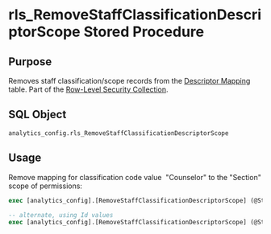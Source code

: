 # rls_RemoveStaffClassificationDescriptorScope Stored Procedure

## Purpose

Removes staff classification/scope records from the [Descriptor
Mapping](../../../deployment-guide/descriptor-mapping.md) table. Part of the [Row-Level Security
Collection](./readme.md).

## SQL Object

`analytics_config.rls_RemoveStaffClassificationDescriptorScope`

## Usage

Remove mapping for classification code value  "Counselor" to the "Section" scope
of permissions:

```sql
exec [analytics_config].[RemoveStaffClassificationDescriptorScope] (@StaffDescriptor = 'Counselor', @Scope = 'Section')

-- alternate, using Id values
exec [analytics_config].[RemoveStaffClassificationDescriptorScope] (@StaffDescriptorId = 154, @ScopeId = 1)
```
